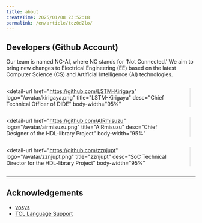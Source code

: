 ```yaml
---
title: about
createTime: 2025/01/08 23:52:18
permalink: /en/article/tcz0d2lo/
---
```


## Developers (Github Account)

Our team is named NC-AI, where NC stands for 'Not Connected.' We aim to bring new changes to Electrical Engineering (EE) based on the latest Computer Science (CS) and Artificial Intelligence (AI) technologies.


<div style="display: flex;">
<detail-url
    href="https://github.com/Nitcloud"
    logo="/avatar/nitcloud.png"
    title="Nitcloud"
    desc="Initiator and Product Definer of DEDA"
    body-width="95%"
></detail-url>

<detail-url
    href="https://github.com/LSTM-Kirigaya"
    logo="/avatar/kirigaya.png"
    title="LSTM-Kirigaya"
    desc="Chief Technical Officer of DIDE"
    body-width="95%"
></detail-url>
</div>

<div style="display: flex;">
<detail-url
    href="https://github.com/light-ly"
    logo="/avatar/light-ly.png"
    title="light-ly"
    desc="Chief Backend Engineer of DIDE"
    body-width="95%"
></detail-url>

<detail-url
    href="https://github.com/AIRmisuzu"
    logo="/avatar/airmisuzu.png"
    title="AIRmisuzu"
    desc="Chief Designer of the HDL-library Project"
    body-width="95%"
></detail-url>
</div>

<div style="display: flex;">
<detail-url
    href="https://github.com/shawag"
    logo="/avatar/shawag.png"
    title="shawag"
    desc="IC Front-End Integration and Testing Lead for the HDL-library Project"
    body-width="95%"
></detail-url>

<detail-url
    href="https://github.com/zznjupt"
    logo="/avatar/zznjupt.png"
    title="zznjupt"
    desc="SoC Technical Director for the HDL-library Project"
    body-width="95%"
></detail-url>
</div>

---

## Acknowledgements

* [yosys](http://www.clifford.at/yosys)
* [TCL Language Support](https://github.com/go2sh/tcl-language-support)